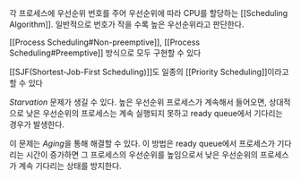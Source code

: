 각 프로세스에 우선순위 번호를 주어 우선순위에 따라 CPU를 할당하는 [[Scheduling Algorithm]]. 일반적으로 번호가 작을 수록 높은 우선순위라고 판단한다.

[[Process Scheduling#Non-preemptive]], [[Process Scheduling#Preemptive]] 방식으로 모두 구현할 수 있다

[[SJF(Shortest-Job-First Scheduling)]]도 일종의 [[Priority Scheduling]]이라고 할 수 있다

*Starvation* 문제가 생길 수 있다. 높은 우선순위 프로세스가 계속해서 들어오면, 상대적으로 낮은 우선순위의 프로세스는 계속 실행되지 못하고 ready queue에서 기다리는 경우가 발생한다.

이 문제는 *Aging*을 통해 해결할 수 있다. 이 방법은 ready queue에서 프로세스가  기다리는 시간이 증가하면 그 프로세스의 우선순위를 높임으로서 낮은 우선순위의 프로세스가 계속 기다리는 상태를 방지한다. 